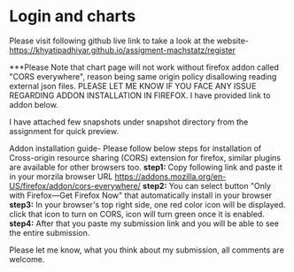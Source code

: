 # Login and charts

Please visit following github live link to take a look at the website-
https://khyatipadhiyar.github.io/assigment-machstatz/register

***Please Note that chart page will not work without firefox addon called "CORS everywhere", reason being
same origin policy disallowing reading external json files. PLEASE LET ME KNOW IF YOU FACE ANY ISSUE REGARDING ADDON
INSTALLATION IN FIREFOX. I have provided link to addon below.

I have attached few snapshots under snapshot directory from the assignment for quick preview.

Addon installation guide-
Please follow below steps for installation of Cross-origin resource sharing (CORS) extension for firefox, similar plugins are available for other browsers too.
**step1:**
Copy following link and paste it in your morzila browser URL
https://addons.mozilla.org/en-US/firefox/addon/cors-everywhere/
**step2:**
You can select button "Only with Firefox—Get Firefox Now" that automatically install in your browser
**step3:**
In your browser's top right side, one red color icon will be displayed.
click that icon to turn on CORS, icon will turn green once it is enabled.
**step4:**
After that you paste my submission link and you will be able to see the entire submission.

Please let me know, what you think about my submission, all comments are welcome.

